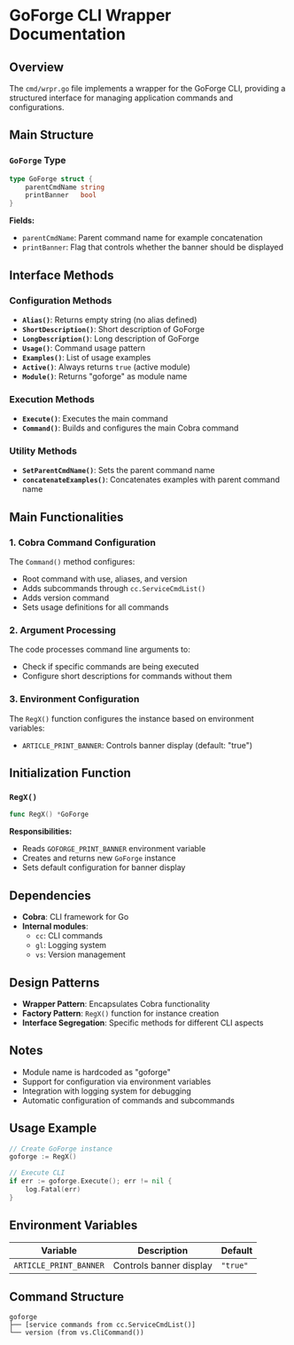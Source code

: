 # GoForge CLI Wrapper Documentation

## Overview

The `cmd/wrpr.go` file implements a wrapper for the GoForge CLI, providing a structured interface for managing application commands and configurations.

## Main Structure

### `GoForge` Type

```go
type GoForge struct {
    parentCmdName string
    printBanner   bool
}
```

**Fields:**

- `parentCmdName`: Parent command name for example concatenation
- `printBanner`: Flag that controls whether the banner should be displayed

## Interface Methods

### Configuration Methods

- **`Alias()`**: Returns empty string (no alias defined)
- **`ShortDescription()`**: Short description of GoForge
- **`LongDescription()`**: Long description of GoForge  
- **`Usage()`**: Command usage pattern
- **`Examples()`**: List of usage examples
- **`Active()`**: Always returns `true` (active module)
- **`Module()`**: Returns "goforge" as module name

### Execution Methods

- **`Execute()`**: Executes the main command
- **`Command()`**: Builds and configures the main Cobra command

### Utility Methods

- **`SetParentCmdName()`**: Sets the parent command name
- **`concatenateExamples()`**: Concatenates examples with parent command name

## Main Functionalities

### 1. Cobra Command Configuration

The `Command()` method configures:

- Root command with use, aliases, and version
- Adds subcommands through `cc.ServiceCmdList()`
- Adds version command
- Sets usage definitions for all commands

### 2. Argument Processing

The code processes command line arguments to:

- Check if specific commands are being executed
- Configure short descriptions for commands without them

### 3. Environment Configuration

The `RegX()` function configures the instance based on environment variables:

- `ARTICLE_PRINT_BANNER`: Controls banner display (default: "true")

## Initialization Function

### `RegX()`

```go
func RegX() *GoForge
```

**Responsibilities:**

- Reads `GOFORGE_PRINT_BANNER` environment variable
- Creates and returns new `GoForge` instance
- Sets default configuration for banner display

## Dependencies

- **Cobra**: CLI framework for Go
- **Internal modules**:
  - `cc`: CLI commands
  - `gl`: Logging system
  - `vs`: Version management

## Design Patterns

- **Wrapper Pattern**: Encapsulates Cobra functionality
- **Factory Pattern**: `RegX()` function for instance creation
- **Interface Segregation**: Specific methods for different CLI aspects

## Notes

- Module name is hardcoded as "goforge"
- Support for configuration via environment variables
- Integration with logging system for debugging
- Automatic configuration of commands and subcommands

## Usage Example

```go
// Create GoForge instance
goforge := RegX()

// Execute CLI
if err := goforge.Execute(); err != nil {
    log.Fatal(err)
}
```

## Environment Variables

| Variable | Description | Default |
|----------|-------------|---------|
| `ARTICLE_PRINT_BANNER` | Controls banner display | `"true"` |

## Command Structure

```text
goforge
├── [service commands from cc.ServiceCmdList()]
└── version (from vs.CliCommand())
```
